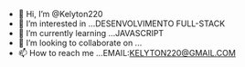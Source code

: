 - 👋 Hi, I’m @Kelyton220
- 👀 I’m interested in ...DESENVOLVIMENTO FULL-STACK
- 🌱 I’m currently learning ...JAVASCRIPT
- 💞️ I’m looking to collaborate on ...
- 📫 How to reach me ...EMAIL:KELYTON220@GMAIL.COM

<!---
Kelyton220/Kelyton220 is a ✨ special ✨ repository because its `README.md` (this file) appears on your GitHub profile.
You can click the Preview link to take a look at your changes.
--->

